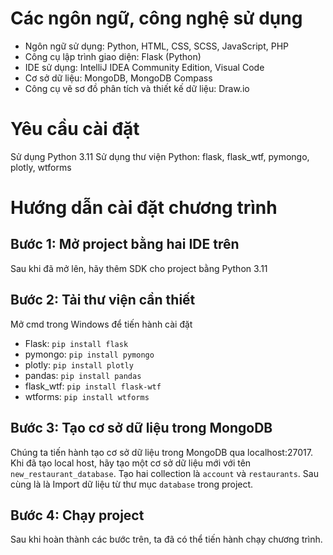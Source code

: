 # Các ngôn ngữ, công nghệ sử dụng
* Ngôn ngữ sử dụng: Python, HTML, CSS, SCSS, JavaScript, PHP
* Công cụ lập trình giao diện: Flask (Python)
* IDE sử dụng: IntelliJ IDEA Community Edition, Visual Code
* Cơ sở dữ liệu: MongoDB, MongoDB Compass
* ­Công cụ vẽ sơ đồ phân tích và thiết kế dữ liệu: Draw.io

# Yêu cầu cài đặt
Sử dụng Python 3.11
Sử dụng thư viện Python: flask, flask_wtf, pymongo, plotly, wtforms

# Hướng dẫn cài đặt chương trình
## Bước 1: Mở project bằng hai IDE trên
Sau khi đã mở lên, hãy thêm SDK cho project bằng Python 3.11
## Bước 2: Tải thư viện cần thiết
Mở cmd trong Windows để tiến hành cài đặt
* Flask: `pip install flask`
* pymongo: `pip install pymongo`
* plotly: `pip install plotly`
* pandas: `pip install pandas`
* flask_wtf: `pip install flask-wtf`
* wtforms: `pip install wtforms`
## Bước 3: Tạo cơ sở dữ liệu trong MongoDB
Chúng ta tiến hành tạo cơ sở dữ liệu trong MongoDB qua localhost:27017.
Khi đã tạo local host, hãy tạo một cơ sở dữ liệu mới với tên `new_restaurant_database`. Tạo hai collection là `account` và `restaurants`.
Sau cùng là là Import dữ liệu từ thư mục `database` trong project.
## Bước 4: Chạy project
Sau khi hoàn thành các bước trên, ta đã có thể tiến hành chạy chương trình.
